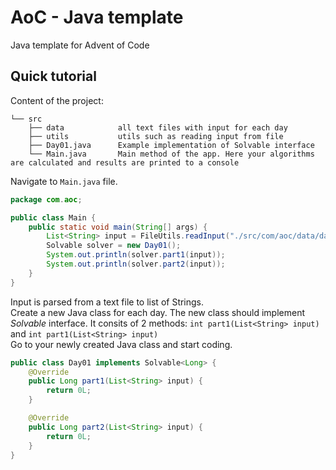# AoC - Java template
Java template for Advent of Code

## Quick tutorial
Content of the project:<br>
```
└── src
    ├── data            all text files with input for each day
    ├── utils           utils such as reading input from file
    ├── Day01.java      Example implementation of Solvable interface
    └── Main.java       Main method of the app. Here your algorithms are calculated and results are printed to a console
```
Navigate to `Main.java` file. <br>
```java
package com.aoc;

public class Main {
    public static void main(String[] args) {
        List<String> input = FileUtils.readInput("./src/com/aoc/data/day01.txt");
        Solvable solver = new Day01();
        System.out.println(solver.part1(input));
        System.out.println(solver.part2(input));
    }
}
```
Input is parsed from a text file to list of Strings. <br>
Create a new Java class for each day. The new class should implement *Solvable* interface. It consits of 2 methods: `int part1(List<String> input)` and `int part1(List<String> input)` <br>
Go to your newly created Java class and start coding.
```java
public class Day01 implements Solvable<Long> {
    @Override
    public Long part1(List<String> input) {
        return 0L;
    }

    @Override
    public Long part2(List<String> input) {
        return 0L;
    }
}
```